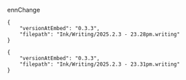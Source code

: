 ennChange    
```handwritten-ink
{
	"versionAtEmbed": "0.3.3",
	"filepath": "Ink/Writing/2025.2.3 - 23.28pm.writing"
}
```

```handwritten-ink
{
	"versionAtEmbed": "0.3.3",
	"filepath": "Ink/Writing/2025.2.3 - 23.31pm.writing"
}
```
